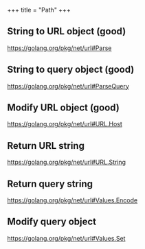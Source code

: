 +++
title = "Path"
+++

## String to URL object (good)

<https://golang.org/pkg/net/url#Parse>

## String to query object (good)

<https://golang.org/pkg/net/url#ParseQuery>

## Modify URL object (good)

<https://golang.org/pkg/net/url#URL.Host>

## Return URL string

<https://golang.org/pkg/net/url#URL.String>

## Return query string

<https://golang.org/pkg/net/url#Values.Encode>

## Modify query object

<https://golang.org/pkg/net/url#Values.Set>
